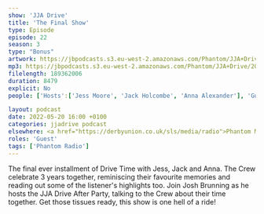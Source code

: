 ```yaml
---
show: 'JJA Drive'
title: 'The Final Show'
type: Episode
episode: 22
season: 3
type: "Bonus"
artwork: https://jbpodcasts.s3.eu-west-2.amazonaws.com/Phantom/JJA+Drive/final+show.png
mp3: https://jbpodcasts.s3.eu-west-2.amazonaws.com/Phantom/JJA+Drive/2022-05-20.mp3
filelength: 189362006
duration: 8479 
explicit: No
people: ['Hosts':['Jess Moore', 'Jack Holcombe', 'Anna Alexander'], 'Guests':['Josh Brunning']]

layout: podcast
date: 2022-05-20 16:00 +0100
categories: jjadrive podcast
elsewhere: <a href="https://derbyunion.co.uk/sls/media/radio">Phantom Media</a>
roles: 'Guest'
tags: ['Phantom Radio']
---
```


The final ever installment of Drive Time with Jess, Jack and Anna. The Crew celebrate 3 years together, reminiscing their favourite memories and reading out some of the listener's highlights too. Join Josh Brunning as he hosts the JJA Drive After Party, talking to the Crew about their time together. Get those tissues ready, this show is one hell of a ride!
